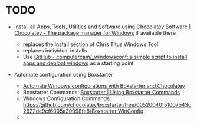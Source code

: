 # TODO

- Install all Apps, Tools, Utilities and Software using [Chocolatey Software | Chocolatey - The package manager for Windows](https://chocolatey.org/) if available there
  - replaces the Install section of Chris Titus Windows Tool
  - replaces individual installs
  - Use [GitHub - computercam/_windowsconf: a simple script to install apps and debloat windows](https://github.com/computercam/_windowsconf) as a starting point    

- Automate configuration using Boxstarter
  - [Automate Windows configurations with Boxstarter and Chocolatey](https://www.techtarget.com/searchitoperations/tutorial/Automate-Windows-configurations-with-Boxstarter-and-Chocolatey)
  - Boxstarter Commands: [Boxstarter | Using Boxstarter Commands](https://boxstarter.org/usingboxstarter)
  - Windows Configuration Commands: https://github.com/chocolatey/boxstarter/tree/00520040f51007b43c2622dc9cf6005a30098fe8/Boxstarter.WinConfig
  - 
